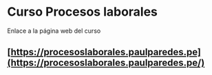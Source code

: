 # Curso Procesos laborales

Enlace a la página web del curso

## [https://procesoslaborales.paulparedes.pe](https://procesoslaborales.paulparedes.pe/)